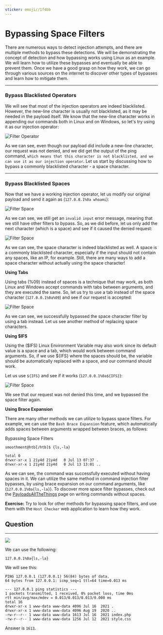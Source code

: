 ```yaml
---
sticker: emoji//1f4bb
---
```


# Bypassing Space Filters

There are numerous ways to detect injection attempts, and there are multiple methods to bypass these detections. We will be demonstrating the concept of detection and how bypassing works using Linux as an example. We will learn how to utilize these bypasses and eventually be able to prevent them. Once we have a good grasp on how they work, we can go through various sources on the internet to discover other types of bypasses and learn how to mitigate them.

***

### Bypass Blacklisted Operators

We will see that most of the injection operators are indeed blacklisted. However, the new-line character is usually not blacklisted, as it may be needed in the payload itself. We know that the new-line character works in appending our commands both in Linux and on Windows, so let's try using it as our injection operator:&#x20;

![Filter Operator](https://academy.hackthebox.com/storage/modules/109/cmdinj_filters_operator.jpg)

As we can see, even though our payload did include a new-line character, our request was not denied, and we did get the output of the ping command, `which means that this character is not blacklisted, and we can use it as our injection operator`. Let us start by discussing how to bypass a commonly blacklisted character - a space character.

***

### Bypass Blacklisted Spaces

Now that we have a working injection operator, let us modify our original payload and send it again as (`127.0.0.1%0a whoami`):

![Filter Space](https://academy.hackthebox.com/storage/modules/109/cmdinj_filters_spaces_1.jpg)

As we can see, we still get an `invalid input` error message, meaning that we still have other filters to bypass. So, as we did before, let us only add the next character (which is a space) and see if it caused the denied request:&#x20;

![Filter Space](https://academy.hackthebox.com/storage/modules/109/cmdinj_filters_spaces_2.jpg)

As we can see, the space character is indeed blacklisted as well. A space is a commonly blacklisted character, especially if the input should not contain any spaces, like an IP, for example. Still, there are many ways to add a space character without actually using the space character!

**Using Tabs**

Using tabs (%09) instead of spaces is a technique that may work, as both Linux and Windows accept commands with tabs between arguments, and they are executed the same. So, let us try to use a tab instead of the space character (`127.0.0.1%0a%09`) and see if our request is accepted:&#x20;

![Filter Space](https://academy.hackthebox.com/storage/modules/109/cmdinj_filters_spaces_3.jpg)

As we can see, we successfully bypassed the space character filter by using a tab instead. Let us see another method of replacing space characters.

**Using $IFS**

Using the ($IFS) Linux Environment Variable may also work since its default value is a space and a tab, which would work between command arguments. So, if we use ${IFS} where the spaces should be, the variable should be automatically replaced with a space, and our command should work.

Let us use `${IFS}` and see if it works (`127.0.0.1%0a${IFS}`):&#x20;

![Filter Space](https://academy.hackthebox.com/storage/modules/109/cmdinj_filters_spaces_4.jpg)

We see that our request was not denied this time, and we bypassed the space filter again.

**Using Brace Expansion**

There are many other methods we can utilize to bypass space filters. For example, we can use the `Bash Brace Expansion` feature, which automatically adds spaces between arguments wrapped between braces, as follows:

&#x20; Bypassing Space Filters

```shell-session
smoothment@htb[/htb]$ {ls,-la}

total 0
drwxr-xr-x 1 21y4d 21y4d   0 Jul 13 07:37 .
drwxr-xr-x 1 21y4d 21y4d   0 Jul 13 13:01 ..
```

As we can see, the command was successfully executed without having spaces in it. We can utilize the same method in command injection filter bypasses, by using brace expansion on our command arguments, like (`127.0.0.1%0a{ls,-la}`). To discover more space filter bypasses, check out the [PayloadsAllTheThings](https://github.com/swisskyrepo/PayloadsAllTheThings/tree/master/Command%20Injection#bypass-without-space) page on writing commands without spaces.

**Exercise:** Try to look for other methods for bypassing space filters, and use them with the `Host Checker` web application to learn how they work.

## Question

***

![](gitbook/cybersecurity/images/Pasted%20image%2020250205141609.png)

We can use the following:

```
127.0.0.1%0a{ls,-la}
```

We will see this:

```
PING 127.0.0.1 (127.0.0.1) 56(84) bytes of data.
64 bytes from 127.0.0.1: icmp_seq=1 ttl=64 time=0.013 ms

--- 127.0.0.1 ping statistics ---
1 packets transmitted, 1 received, 0% packet loss, time 0ms
rtt min/avg/max/mdev = 0.013/0.013/0.013/0.000 ms
total 16
drwxr-xr-x 1 www-data www-data 4096 Jul 16  2021 .
drwxr-xr-x 1 www-data www-data 4096 Aug 19  2020 ..
-rw-r--r-- 1 www-data www-data 1613 Jul 16  2021 index.php
-rw-r--r-- 1 www-data www-data 1256 Jul 12  2021 style.css
```

Answer is `1613`.
